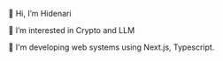👋 Hi, I’m Hidenari

👀 I’m interested in Crypto and LLM

🌱 I'm developing web systems using Next.js, Typescript.

<!---
snc2work/snc2work is a ✨ special ✨ repository because its `README.md` (this file) appears on your GitHub profile.
You can click the Preview link to take a look at your changes.
--->
